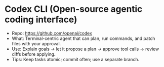 # Codex CLI (Open-source agentic coding interface)

- Repo: https://github.com/openai/codex
- What: Terminal-centric agent that can plan, run commands, and patch files with your approval.
- Use: Explain goals → let it propose a plan → approve tool calls → review diffs before applying.
- Tips: Keep tasks atomic; commit often; use a separate branch.
